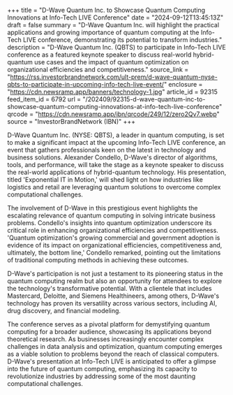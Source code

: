 +++
title = "D-Wave Quantum Inc. to Showcase Quantum Computing Innovations at Info-Tech LIVE Conference"
date = "2024-09-12T13:45:13Z"
draft = false
summary = "D-Wave Quantum Inc. will highlight the practical applications and growing importance of quantum computing at the Info-Tech LIVE conference, demonstrating its potential to transform industries."
description = "D-Wave Quantum Inc. (QBTS) to participate in Info-Tech LIVE conference as a featured keynote speaker to discuss real-world hybrid-quantum use cases and the impact of quantum optimization on organizational efficiencies and competitiveness."
source_link = "https://rss.investorbrandnetwork.com/ult-prem/d-wave-quantum-nyse-qbts-to-participate-in-upcoming-info-tech-live-event/"
enclosure = "https://cdn.newsramp.app/banners/technology-1.jpg"
article_id = 92315
feed_item_id = 6792
url = "/202409/92315-d-wave-quantum-inc-to-showcase-quantum-computing-innovations-at-info-tech-live-conference"
qrcode = "https://cdn.newsramp.app/ibn/qrcode/249/12/zero2Qv7.webp"
source = "InvestorBrandNetwork (IBN)"
+++

<p>D-Wave Quantum Inc. (NYSE: QBTS), a leader in quantum computing, is set to make a significant impact at the upcoming Info-Tech LIVE conference, an event that gathers professionals keen on the latest in technology and business solutions. Alexander Condello, D-Wave's director of algorithms, tools, and performance, will take the stage as a keynote speaker to discuss the real-world applications of hybrid-quantum technology. His presentation, titled 'Exponential IT in Motion,' will shed light on how industries like logistics and retail are leveraging quantum solutions to overcome complex computational challenges.</p><p>The involvement of D-Wave in this prestigious event highlights the escalating relevance of quantum computing in solving intricate business problems. Condello's insights into quantum optimization underscore its critical role in enhancing organizational efficiencies and competitiveness. 'Quantum optimization's growing commercial and government adoption is evidence of its impact on organizational efficiencies, competitiveness and, ultimately, the bottom line,' Condello remarked, pointing out the limitations of traditional computing methods in achieving these outcomes.</p><p>D-Wave's participation is not just a testament to its pioneering status in the quantum computing realm but also an opportunity for attendees to explore the technology's transformative potential. With a clientele that includes Mastercard, Deloitte, and Siemens Healthineers, among others, D-Wave's technology has proven its versatility across various sectors, including AI, drug discovery, and financial modeling.</p><p>The conference serves as a pivotal platform for demystifying quantum computing for a broader audience, showcasing its applications beyond theoretical research. As businesses increasingly encounter complex challenges in data analysis and optimization, quantum computing emerges as a viable solution to problems beyond the reach of classical computers. D-Wave's presentation at Info-Tech LIVE is anticipated to offer a glimpse into the future of quantum computing, emphasizing its capacity to revolutionize industries by addressing some of the most daunting computational challenges.</p>